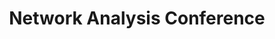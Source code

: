 ---
dateStart: 2011-06-23
dateEnd: 2011-06-25
title: "Network Analysis Conference"
venue: "Network Analysis Conference"
organizer: "Loet Leydesdorff, Maria Rosaria D'Esposito"
credit:
city: Naples
state:
country: Italy
pdfLink:
venueImages:
---